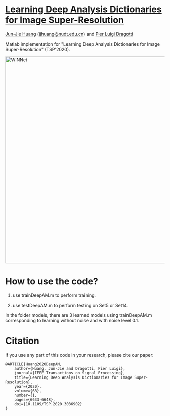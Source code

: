 # [Learning Deep Analysis Dictionaries for Image Super-Resolution](https://ieeexplore.ieee.org/document/9257106)

<!--![visitors](https://visitor-badge.glitch.me/badge?page_id=jjhuangcs/WINNet)-->

[Jun-Jie Huang](https://jjhuangcs.github.io/) (jjhuang@nudt.edu.cn) and [Pier Luigi Dragotti](http://www.commsp.ee.ic.ac.uk/~pld/)

Matlab implementation for "Learning Deep Analysis Dictionaries for Image Super-Resolution" (TSP'2020).

<img width="654" alt="WINNet" src="https://user-images.githubusercontent.com/89965355/178172283-b6b9e7da-add2-44ad-b83d-3b87918a8c5b.png">

# How to use the code?
1. use trainDeepAM.m to perform training.

2. use testDeepAM.m to perform testing on Set5 or Set14. 

In the folder models, there are 3 learned models using trainDeepAM.m corresponding to learning without noise and with noise level 0.1.


# Citation

If you use any part of this code in your research, please cite our paper:


```
@ARTICLE{Huang2020DeepAM,
	author={Huang, Jun-Jie and Dragotti, Pier Luigi},
  	journal={IEEE Transactions on Signal Processing}, 
  	title={Learning Deep Analysis Dictionaries for Image Super-Resolution}, 
  	year={2020},
  	volume={68},
  	number={},
  	pages={6633-6648},
  	doi={10.1109/TSP.2020.3036902}
}
```

